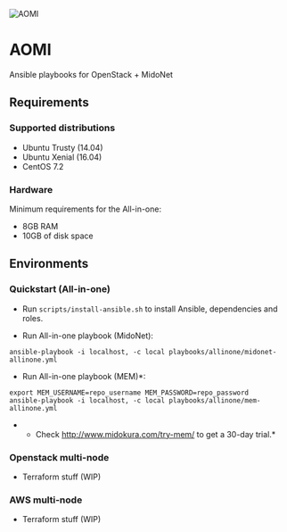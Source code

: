 ![AOMI](./doc/header.png)

# AOMI
Ansible playbooks for OpenStack + MidoNet

## Requirements

### Supported distributions

* Ubuntu Trusty (14.04)
* Ubuntu Xenial (16.04)
* CentOS 7.2

### Hardware

Minimum requirements for the All-in-one:

* 8GB RAM
* 10GB of disk space

## Environments

### Quickstart (All-in-one)

* Run `scripts/install-ansible.sh` to install Ansible, dependencies and roles.

* Run All-in-one playbook (MidoNet):

```
ansible-playbook -i localhost, -c local playbooks/allinone/midonet-allinone.yml
````

* Run All-in-one playbook (MEM)\*:

```
export MEM_USERNAME=repo_username MEM_PASSWORD=repo_password
ansible-playbook -i localhost, -c local playbooks/allinone/mem-allinone.yml
````

* * Check http://www.midokura.com/try-mem/ to get a 30-day trial.*

### Openstack multi-node

* Terraform stuff (WIP)

### AWS multi-node

* Terraform stuff (WIP)
